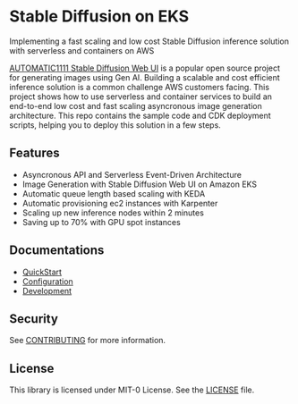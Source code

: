 # Stable Diffusion on EKS

Implementing a fast scaling and low cost Stable Diffusion inference solution with serverless and containers on AWS

[AUTOMATIC1111 Stable Diffusion Web UI](https://github.com/AUTOMATIC1111/stable-diffusion-webui) is a popular open source project for generating images using Gen AI. Building a scalable and cost efficient inference solution is a common challenge AWS customers facing. This project shows how to use serverless and container services to build an end-to-end low cost and fast scaling asyncronous image generation architecture. This repo contains the sample code and CDK deployment scripts, helping you to deploy this solution in a few steps.

## Features

- Asyncronous API and Serverless Event-Driven Architecture
- Image Generation with Stable Diffusion Web UI on Amazon EKS
- Automatic queue length based scaling with KEDA
- Automatic provisioning ec2 instances with Karpenter
- Scaling up new inference nodes within 2 minutes
- Saving up to 70% with GPU spot instances

## Documentations

- [QuickStart](docs/quickstart.md)
- [Configuration](docs/configuration.md)
- [Development](docs/development.md)

## Security

See [CONTRIBUTING](CONTRIBUTING.md#security-issue-notifications) for more information.

## License

This library is licensed under MIT-0 License. See the [LICENSE](LICENSE) file.

